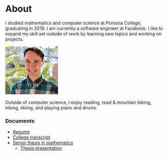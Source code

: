 # About

I studied mathematics and computer science at Pomona College, graduating in 2019. I am currently a software engineer at Facebook. I like to expand my skill set outside of work by learning new topics and working on projects.

![](/images/bust_small.png)

Outside of computer science, I enjoy reading, road & mountain biking, hiking, skiing, and playing piano and drums.

### Documents
- [Resume](https://vdefont.github.io/images/resume.pdf)
- [College transcript](https://vdefont.github.io/images/transcript.pdf)
- [Senior thesis in mathematics](https://vdefont.github.io/images/thesis.pdf)
  - [Thesis presentation](https://vdefont.github.io/images/thesis_presentation.pdf)
